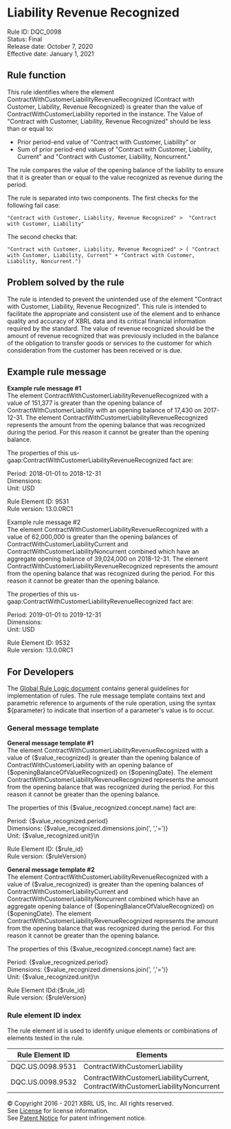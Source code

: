 # Liability Revenue Recognized  
Rule ID: DQC_0098  
Status: Final  
Release date: October 7, 2020  
Effective date: January 1, 2021  
  
## Rule function  
This rule identifies where the element ContractWithCustomerLiabilityRevenueRecognized (Contract with Customer, Liability, Revenue Recognized) is greater than the value of ContractWithCustomerLiability reported in the instance. The Value of "Contract with Customer, Liability, Revenue Recognized" should be less than or equal to:  
  
*   Prior period-end value of "Contract with Customer, Liability" or  
*   Sum of prior period-end values of "Contract with Customer, Liability, Current" and "Contract with Customer, Liability, Noncurrent."  
  
The rule compares the value of the opening balance of the liability to ensure that it is greater than or equal to the value recognized as revenue during the period.  
  
The rule is separated into two components. The first checks for the following fail case:  
  
```  
"Contract with Customer, Liability, Revenue Recognized" >  "Contract with Customer, Liability"  
```  
  
The second checks that:  
  
```  
"Contract with Customer, Liability, Revenue Recognized" > ( "Contract with Customer, Liability, Current" + "Contract with Customer, Liability, Noncurrent.")  
```  
  
## Problem solved by the rule  
The rule is intended to prevent the unintended use of the element "Contract with Customer, Liability, Revenue Recognized".  This rule is intended to facilitate the appropriate and consistent use of the element and to enhance quality and accuracy of XBRL data and its critical financial information required by the standard. The value of revenue recognized should be  the amount of revenue recognized that was previously included in the balance of the obligation to transfer goods or services to the customer for which consideration from the customer has been received or is due.  
  
## Example rule message  
**Example rule message #1**  
The element ContractWithCustomerLiabilityRevenueRecognized with a value of 151,377 is greater than the opening balance of ContractWithCustomerLiability with an opening balance of 17,430 on 2017-12-31. The element ContractWithCustomerLiabilityRevenueRecognized represents the amount from the opening balance that was recognized during the period. For this reason it cannot be greater than the opening balance.  
  
The properties of this us-gaap:ContractWithCustomerLiabilityRevenueRecognized fact are:  
  
Period: 2018-01-01 to 2018-12-31  
Dimensions:   
Unit: USD  
  
Rule Element ID: 9531  
Rule version: 13.0.0RC1  
  
Example rule message #2  
The element ContractWithCustomerLiabilityRevenueRecognized with a value of 62,000,000 is greater than the opening balances of ContractWithCustomerLiabilityCurrent and ContractWithCustomerLiabilityNoncurrent combined which have an aggregate opening balance of 39,024,000 on 2018-12-31. The element ContractWithCustomerLiabilityRevenueRecognized represents the amount from the opening balance that was recognized during the period. For this reason it cannot be greater than the opening balance.  
  
The properties of this us-gaap:ContractWithCustomerLiabilityRevenueRecognized fact are:  
  
Period: 2019-01-01 to 2019-12-31  
Dimensions:   
Unit: USD  
  
Rule Element ID: 9532  
Rule version: 13.0.0RC1  
  
## For Developers  
The [Global Rule Logic document](https://github.com/DataQualityCommittee/dqc_us_rules/blob/master/docs/GlobalRuleLogic.md) contains general guidelines for implementation of rules. The rule message template contains text and parametric reference to arguments of the rule operation, using the syntax ${parameter} to indicate that insertion of a parameter's value is to occur.  
  
### General message template  
**General message template #1**  
The element ContractWithCustomerLiabilityRevenueRecognized with a value of {$value_recognized} is greater than the opening balance of ContractWithCustomerLiability with an opening balance of {$openingBalanceOfValueRecognized} on {$openingDate}. The element ContractWithCustomerLiabilityRevenueRecognized represents the amount from the opening balance that was recognized during the period. For this reason it cannot be greater than the opening balance.  
  
The properties of this {$value_recognized.concept.name} fact are:  
  
Period:  {$value_recognized.period}  
Dimensions: {$value_recognized.dimensions.join(', ','=')}  
Unit: {$value_recognized.unit}\n  
  
Rule Element ID: {$rule_id}  
Rule version: {$ruleVersion}  
  
**General message template #2**  
The element ContractWithCustomerLiabilityRevenueRecognized with a value of {$value_recognized} is greater than the opening balances of ContractWithCustomerLiabilityCurrent and ContractWithCustomerLiabilityNoncurrent combined which have an aggregate opening balance of {$openingBalanceOfValueRecognized} on {$openingDate}. The element ContractWithCustomerLiabilityRevenueRecognized represents the amount from the opening balance that was recognized during the period. For this reason it cannot be greater than the opening balance.  
  
The properties of this {$value_recognized.concept.name} fact are:  
  
Period: {$value_recognized.period}  
Dimensions:  {$value_recognized.dimensions.join(', ','=')}  
Unit: {$value_recognized.unit}\n  
  
Rule Element IDd:{$rule_id}  
Rule version: {$ruleVersion}  
  
### Rule element ID index  
The rule element id is used to identify unique elements or combinations of elements tested in the rule.  
   
|Rule Element ID|Elements|  
|--------|--------|  
|DQC.US.0098.9531|ContractWithCustomerLiability|   
|DQC.US.0098.9532|ContractWithCustomerLiabilityCurrent, ContractWithCustomerLiabilityNoncurrent|   
  
© Copyright 2016 - 2021 XBRL US, Inc. All rights reserved.   
See [License](https://xbrl.us/dqc-license) for license information.  
See [Patent Notice](https://xbrl.us/dqc-patent) for patent infringement notice.  
